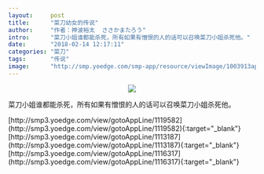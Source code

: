 ```yaml
---
layout:     post
title:      "菜刀幼女的传说"
author:     "作者：神波裕太  ささかまたろう"
intro:      "菜刀小姐谁都能杀死，所有如果有憎恨的人的话可以召唤菜刀小姐杀死他。"
date:       "2018-02-14 12:17:11"
categories: "菜刀"
tags:       "传说"
image:      "http://smp.yoedge.com/smp-app/resource/viewImage/1003913appline.png"
---
```

<div style="text-align: center">
<p><img src="http://smp.yoedge.com/smp-app/resource/viewImage/1003913appline.png"/></p>
</div>
<p class="post-meta">
<span>菜刀小姐谁都能杀死，所有如果有憎恨的人的话可以召唤菜刀小姐杀死他。</span>
</p>
[http://smp3.yoedge.com/view/gotoAppLine/1119582](http://smp3.yoedge.com/view/gotoAppLine/1119582){:target="_blank"}
[http://smp3.yoedge.com/view/gotoAppLine/1113187](http://smp3.yoedge.com/view/gotoAppLine/1113187){:target="_blank"}
[http://smp3.yoedge.com/view/gotoAppLine/1116317](http://smp3.yoedge.com/view/gotoAppLine/1116317){:target="_blank"}


